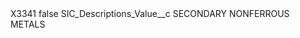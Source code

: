 <?xml version="1.0" encoding="UTF-8"?>
<CustomMetadata xmlns="http://soap.sforce.com/2006/04/metadata" xmlns:xsi="http://www.w3.org/2001/XMLSchema-instance" xmlns:xsd="http://www.w3.org/2001/XMLSchema">
    <label>X3341</label>
    <protected>false</protected>
    <values>
        <field>SIC_Descriptions_Value__c</field>
        <value xsi:type="xsd:string">SECONDARY NONFERROUS METALS</value>
    </values>
</CustomMetadata>
